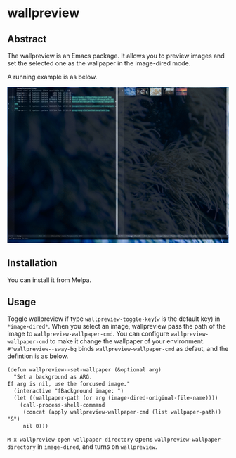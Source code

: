 # wallpreview
## Abstract
The wallpreview is an Emacs package.
It allows you to preview images and set the selected one as the wallpaper in the image-dired mode.

A running example is as below.

![demo](./demo.gif)

## Installation

You can install it from Melpa.

## Usage

Toggle wallpreview if type `wallpreview-toggle-key`(`w` is the default key) in `*image-dired*`.
When you select an image, wallpreview pass the path of the image to `wallpreview-wallpaper-cmd`.
You can configure `wallpreview-wallpaper-cmd` to make it change the wallpaper of your environment.
`#'wallpreview--sway-bg` binds `wallpreview-wallpaper-cmd` as defaut, and the defintion is as below.

```
(defun wallpreview--set-wallpaper (&optional arg)
  "Set a background as ARG.
If arg is nil, use the forcused image."
  (interactive "fBackground image: ")
  (let ((wallpaper-path (or arg (image-dired-original-file-name))))
    (call-process-shell-command
     (concat (apply wallpreview-wallpaper-cmd (list wallpaper-path)) "&")
     nil 0)))
```

`M-x wallpreview-open-wallpaper-directory` opens `wallpreview-wallpaper-directory` in `image-dired`,
and turns on `wallpreview`.
